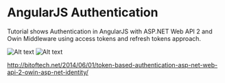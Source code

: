 AngularJS Authentication
=======================

Tutorial shows Authentication in AngularJS with ASP.NET Web API 2 and Owin Middleware using access tokens and refresh tokens approach. 

![Alt text](http://bitoftech.net/wp-content/uploads/2014/05/AngularJSAuthentication.png "AngularJS Authentication")
![Alt text](http://bitoftech.net/wp-content/uploads/2014/07/RefreshTokenAngularJS.jpg "AngularJS Refresh Tokens")

http://bitoftech.net/2014/06/01/token-based-authentication-asp-net-web-api-2-owin-asp-net-identity/
